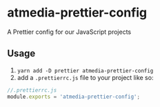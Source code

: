 # atmedia-prettier-config
A Prettier config for our JavaScript projects

## Usage
1. `yarn add -D prettier atmedia-prettier-config`
2. add a `.prettierrc.js` file to your project like so:
```js
//.prettierrc.js
module.exports = 'atmedia-prettier-config';
```